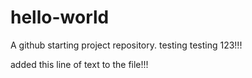 # hello-world
A github starting project repository. testing testing 123!!!

added this line of text to the file!!!

